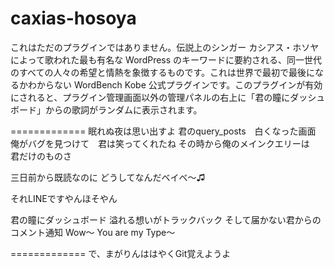 caxias-hosoya
=============

これはただのプラグインではありません。伝説上のシンガー カシアス・ホソヤによって歌われた最も有名な WordPress のキーワードに要約される、同一世代のすべての人々の希望と情熱を象徴するものです。これは世界で最初で最後になるかわからない WordBench Kobe 公式プラグインです。このプラグインが有効にされると、プラグイン管理画面以外の管理パネルの右上に「君の瞳にダッシュボード」からの歌詞がランダムに表示されます。

=============
眠れぬ夜は思い出すよ
君のquery_posts　白くなった画面
俺がバグを見つけて　君は笑ってくれたね
その時から俺のメインクエリーは　君だけのものさ

三日前から既読なのに
どうしてなんだベイべ〜♫

それLINEですやんほそやん

君の瞳にダッシュボード
溢れる想いがトラックバック
そして届かない君からのコメント通知
Wow〜 You are my Type〜

=============
で、まがりんははやくGit覚えようよ
